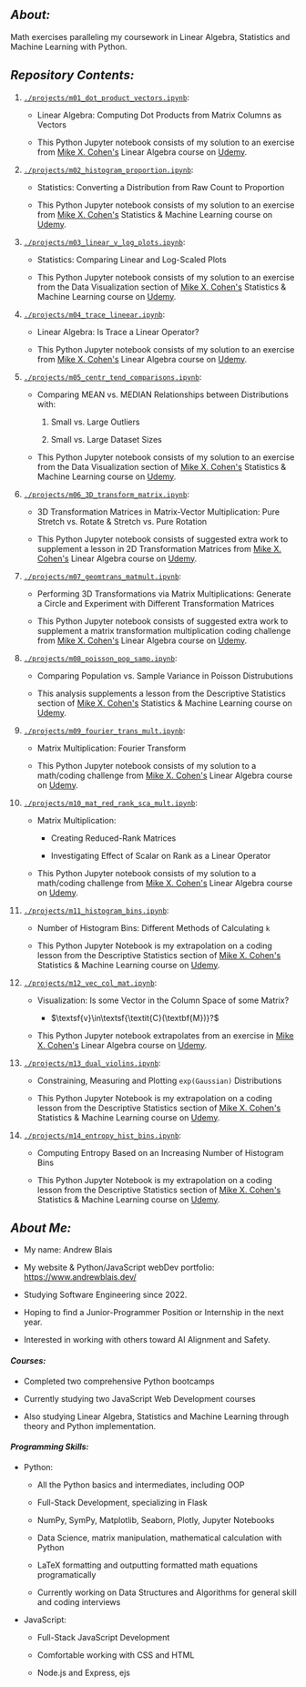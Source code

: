 ## **_About:_**

Math exercises paralleling my coursework in Linear Algebra, Statistics and Machine Learning with Python.

## **_Repository Contents:_**

1.  [`./projects/m01_dot_product_vectors.ipynb`](https://github.com/andrewblais/mathWithPython/blob/main/projects/m01_dot_product_vectors.ipynb):

    -   Linear Algebra: Computing Dot Products from Matrix Columns as Vectors

    -   This Python Jupyter notebook consists of my solution to an exercise from [Mike X. Cohen's](https://www.mikexcohen.com/) Linear Algebra course on [Udemy](https://www.udemy.com/course/linear-algebra-theory-and-implementation).

2.  [`./projects/m02_histogram_proportion.ipynb`](https://github.com/andrewblais/mathWithPython/blob/main/projects/m02_histogram_proportion.ipynb):

    -   Statistics: Converting a Distribution from Raw Count to Proportion

    -   This Python Jupyter notebook consists of my solution to an exercise from [Mike X. Cohen's](https://www.mikexcohen.com/) Statistics & Machine Learning course on [Udemy](https://www.udemy.com/course/statsml_x).

3.  [`./projects/m03_linear_v_log_plots.ipynb`](https://github.com/andrewblais/mathWithPython/blob/main/projects/m03_linear_v_log_plots.ipynb):

    -   Statistics: Comparing Linear and Log-Scaled Plots

    -   This Python Jupyter notebook consists of my solution to an exercise from the Data Visualization section of [Mike X. Cohen's](https://www.mikexcohen.com/) Statistics & Machine Learning course on [Udemy](https://www.udemy.com/course/statsml_x).

4.  [`./projects/m04_trace_lineear.ipynb`](https://github.com/andrewblais/mathWithPython/blob/main/projects/m04_trace_lineear.ipynb):

    -   Linear Algebra: Is Trace a Linear Operator?

    -   This Python Jupyter notebook consists of my solution to an exercise from [Mike X. Cohen's](https://www.mikexcohen.com/) Linear Algebra course on [Udemy](https://www.udemy.com/course/linear-algebra-theory-and-implementation).

5.  [`./projects/m05_centr_tend_comparisons.ipynb`](https://github.com/andrewblais/mathWithPython/blob/main/projects/m05_centr_tend_comparisons.ipynb):

    -   Comparing MEAN vs. MEDIAN Relationships between Distributions with:

        1. Small vs. Large Outliers

        2. Small vs. Large Dataset Sizes

    -   This Python Jupyter notebook consists of my solution to an exercise from the Data Visualization section of [Mike X. Cohen's](https://www.mikexcohen.com/) Statistics & Machine Learning course on [Udemy](https://www.udemy.com/course/statsml_x).

6.  [`./projects/m06_3D_transform_matrix.ipynb`](https://github.com/andrewblais/mathWithPython/blob/main/projects/m06_3D_transform_matrix.ipynb):

    -   3D Transformation Matrices in Matrix-Vector Multiplication: Pure Stretch vs. Rotate & Stretch vs. Pure Rotation

    -   This Python Jupyter notebook consists of suggested extra work to supplement a lesson in 2D Transformation Matrices from [Mike X. Cohen's](https://www.mikexcohen.com/) Linear Algebra course on [Udemy](https://www.udemy.com/course/linear-algebra-theory-and-implementation).

7.  [`./projects/m07_geomtrans_matmult.ipynb`](https://github.com/andrewblais/mathWithPython/blob/main/projects/m07_geomtrans_matmult.ipynb):

    -   Performing 3D Transformations via Matrix Multiplications: Generate a Circle and Experiment with Different Transformation Matrices

    -   This Python Jupyter notebook consists of suggested extra work to supplement a matrix transformation multiplication coding challenge from [Mike X. Cohen's](https://www.mikexcohen.com/) Linear Algebra course on [Udemy](https://www.udemy.com/course/linear-algebra-theory-and-implementation).

8.  [`./projects/m08_poisson_pop_samp.ipynb`](https://github.com/andrewblais/mathWithPython/blob/main/projects/m08_poisson_pop_samp.ipynb):

    -   Comparing Population vs. Sample Variance in Poisson Distrubutions

    -   This analysis supplements a lesson from the Descriptive Statistics section of [Mike X. Cohen's](https://www.mikexcohen.com/) Statistics & Machine Learning course on [Udemy](https://www.udemy.com/course/statsml_x).

9.  [`./projects/m09_fourier_trans_mult.ipynb`](https://github.com/andrewblais/mathWithPython/blob/main/projects/m09_fourier_trans_mult.ipynb):

    -   Matrix Multiplication: Fourier Transform

    -   This Python Jupyter notebook consists of my solution to a math/coding challenge from [Mike X. Cohen's](https://www.mikexcohen.com/) Linear Algebra course on [Udemy](https://www.udemy.com/course/linear-algebra-theory-and-implementation).

10. [`./projects/m10_mat_red_rank_sca_mult.ipynb`](https://github.com/andrewblais/mathWithPython/blob/main/projects/m10_mat_red_rank_sca_mult.ipynb):

    -   Matrix Multiplication:

        -   Creating Reduced-Rank Matrices

        -   Investigating Effect of Scalar on Rank as a Linear Operator

    -   This Python Jupyter notebook consists of my solution to a math/coding challenge from [Mike X. Cohen's](https://www.mikexcohen.com/) Linear Algebra course on [Udemy](https://www.udemy.com/course/linear-algebra-theory-and-implementation).

11. [`./projects/m11_histogram_bins.ipynb`](https://github.com/andrewblais/mathWithPython/blob/main/projects/m11_histogram_bins.ipynb):

    -   Number of Histogram Bins: Different Methods of Calculating `k`

    -   This Python Jupyter Notebook is my extrapolation on a coding lesson from the Descriptive Statistics section of [Mike X. Cohen's](https://www.mikexcohen.com/) Statistics & Machine Learning course on [Udemy](https://www.udemy.com/course/statsml_x).

12. [`./projects/m12_vec_col_mat.ipynb`](https://github.com/andrewblais/mathWithPython/blob/main/projects/m12_vec_col_mat.ipynb):

    -   Visualization: Is some Vector in the Column Space of some Matrix?

        -   $\textsf{v}\in\textsf{\textit{C}(\textbf{M})}?$

    -   This Python Jupyter notebook extrapolates from an exercise in [Mike X. Cohen's](https://www.mikexcohen.com/) Linear Algebra course on [Udemy](https://www.udemy.com/course/linear-algebra-theory-and-implementation).

13. [`./projects/m13_dual_violins.ipynb`](https://github.com/andrewblais/mathWithPython/blob/main/projects/m13_dual_violins.ipynb):

    -   Constraining, Measuring and Plotting `exp(Gaussian)` Distributions

    -   This Python Jupyter Notebook is my extrapolation on a coding lesson from the Descriptive Statistics section of [Mike X. Cohen's](https://www.mikexcohen.com/) Statistics & Machine Learning course on [Udemy](https://www.udemy.com/course/statsml_x).

14. [`./projects/m14_entropy_hist_bins.ipynb`](https://github.com/andrewblais/mathWithPython/blob/main/projects/m14_entropy_hist_bins.ipynb):

    -   Computing Entropy Based on an Increasing Number of Histogram Bins

    -   This Python Jupyter Notebook is my extrapolation on a coding lesson from the Descriptive Statistics section of [Mike X. Cohen's](https://www.mikexcohen.com/) Statistics & Machine Learning course on [Udemy](https://www.udemy.com/course/statsml_x).

## **_About Me:_**

-   My name: Andrew Blais

-   My website & Python/JavaScript webDev portfolio: https://www.andrewblais.dev/

-   Studying Software Engineering since 2022.

-   Hoping to find a Junior-Programmer Position or Internship in the next year.

-   Interested in working with others toward AI Alignment and Safety.

#### **_Courses:_**

-   Completed two comprehensive Python bootcamps

-   Currently studying two JavaScript Web Development courses

-   Also studying Linear Algebra, Statistics and Machine Learning through theory and Python implementation.

#### **_Programming Skills:_**

-   Python:

    -   All the Python basics and intermediates, including OOP

    -   Full-Stack Development, specializing in Flask

    -   NumPy, SymPy, Matplotlib, Seaborn, Plotly, Jupyter Notebooks

    -   Data Science, matrix manipulation, mathematical calculation with Python

    -   LaTeX formatting and outputting formatted math equations programatically

    -   Currently working on Data Structures and Algorithms for general skill and coding interviews

-   JavaScript:

    -   Full-Stack JavaScript Development

    -   Comfortable working with CSS and HTML

    -   Node.js and Express, ejs
